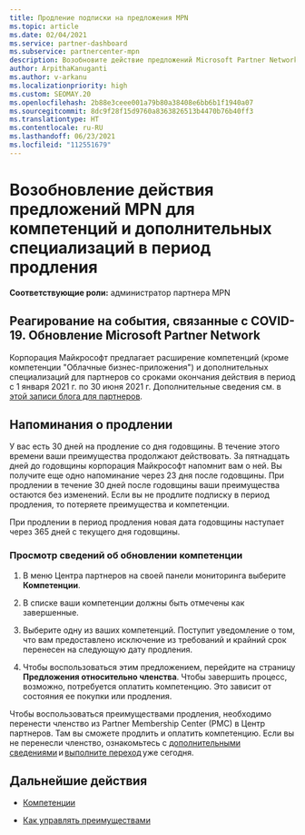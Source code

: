 ```yaml
---
title: Продление подписки на предложения MPN
ms.topic: article
ms.date: 02/04/2021
ms.service: partner-dashboard
ms.subservice: partnercenter-mpn
description: Возобновите действие предложений Microsoft Partner Network (MPN) для компетенций и дополнительных специализаций. Период продления наступает на следующий день после годовщины покупки.
author: ArpithaKanuganti
ms.author: v-arkanu
ms.localizationpriority: high
ms.custom: SEOMAY.20
ms.openlocfilehash: 2b88e3ceee001a79b80a38408e6bb6b1f1940a07
ms.sourcegitcommit: 8dc9f28f15d9760a8363826513b4470b76b40ff3
ms.translationtype: HT
ms.contentlocale: ru-RU
ms.lasthandoff: 06/23/2021
ms.locfileid: "112551679"
---
```

# <a name="renew-your-mpn-offers-for-competencies-and-advanced-specializations-during-the-renewal-window"></a>Возобновление действия предложений MPN для компетенций и дополнительных специализаций в период продления

**Соответствующие роли:** администратор партнера MPN

## <a name="responding-to-covid-19-microsoft-partner-network-update"></a>Реагирование на события, связанные с COVID-19. Обновление Microsoft Partner Network

Корпорация Майкрософт предлагает расширение компетенций (кроме компетенции "Облачные бизнес-приложения") и дополнительных специализаций для партнеров со сроками окончания действия в период с 1 января 2021 г. по 30 июня 2021 г. Дополнительные сведения см. в [этой записи блога для партнеров](https://blogs.partner.microsoft.com/mpn/responding-to-covid-19-microsoft-partner-network/).

## <a name="renewal-reminders"></a>Напоминания о продлении

У вас есть 30 дней на продление со дня годовщины. В течение этого времени ваши преимущества продолжают действовать. За пятнадцать дней до годовщины корпорация Майкрософт напомнит вам о ней. Вы получите еще одно напоминание через 23 дня после годовщины. При продлении в течение 30 дней после годовщины ваши преимущества остаются без изменений. Если вы не продлите подписку в период продления, то потеряете преимущества и компетенции.

При продлении в период продления новая дата годовщины наступает через 365 дней с текущего дня годовщины.

### <a name="how-to-view-competency-renewal-information"></a>Просмотр сведений об обновлении компетенции

1. В меню Центра партнеров на своей панели мониторинга выберите **Компетенции**.  

2. В списке ваши компетенции должны быть отмечены как завершенные.  

3. Выберите одну из ваших компетенций. Поступит уведомление о том, что вам предоставлено исключение из требований и крайний срок перенесен на следующую дату продления.

4. Чтобы воспользоваться этим предложением, перейдите на страницу **Предложения относительно членства**. Чтобы завершить процесс, возможно, потребуется оплатить компетенцию. Это зависит от состояния ее покупки или продления.

Чтобы воспользоваться преимуществами продления, необходимо перенести членство из Partner Membership Center (PMC) в Центр партнеров. Там вы сможете продлить и оплатить компетенцию. Если вы не перенесли членство, ознакомьтесь с [дополнительными сведениями](partner-membership-center-retirement-faq.md) и [выполните переход](https://partners.microsoft.com/partnerprogram/Welcome.aspx) уже сегодня.  

## <a name="next-steps"></a>Дальнейшие действия

- [Компетенции](learn-about-competencies.md)

- [Как управлять преимуществами](manage-your-partner-network-benefits.md)

